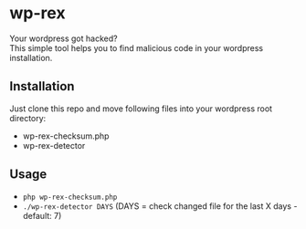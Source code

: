 # wp-rex
Your wordpress got hacked?  
This simple tool helps you to find malicious code in your wordpress installation. 

## Installation
Just clone this repo and move following files into your wordpress root directory:
- wp-rex-checksum.php
- wp-rex-detector  

## Usage
- `php wp-rex-checksum.php`
- `./wp-rex-detector DAYS` (DAYS = check changed file for the last X days - default: 7)
